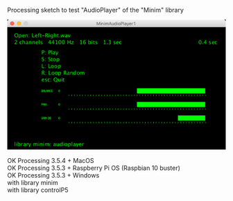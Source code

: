 Processing sketch to test "AudioPlayer" of the "Minim" library   

![MinimAudioPlayer1](MinimAudioPlayer1.png)

OK Processing 3.5.4 + MacOS  
OK Processing 3.5.3 + Raspberry Pi OS (Raspbian 10 buster)  
OK Processing 3.5.3 + Windows  
with library minim  
with library controlP5  
